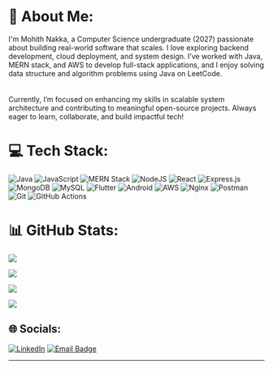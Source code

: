 # 💫 About Me:
I'm Mohith Nakka, a Computer Science undergraduate (2027) passionate about building real-world software that scales. I love exploring backend development, cloud deployment, and system design. I’ve worked with Java, MERN stack, and AWS to develop full-stack applications, and I enjoy solving data structure and algorithm problems using Java on LeetCode.  
<br><br>
Currently, I’m focused on enhancing my skills in scalable system architecture and contributing to meaningful open-source projects. Always eager to learn, collaborate, and build impactful tech!  




# 💻 Tech Stack:
![Java](https://img.shields.io/badge/java-%23ED8B00.svg?style=for-the-badge&logo=openjdk&logoColor=white) 
![JavaScript](https://img.shields.io/badge/javascript-%23323330.svg?style=for-the-badge&logo=javascript&logoColor=%23F7DF1E) 
![MERN Stack](https://img.shields.io/badge/MERN-3C873A?style=for-the-badge&logoColor=white) 
![NodeJS](https://img.shields.io/badge/node.js-6DA55F?style=for-the-badge&logo=node.js&logoColor=white) 
![React](https://img.shields.io/badge/react-%2320232a.svg?style=for-the-badge&logo=react&logoColor=%2361DAFB) 
![Express.js](https://img.shields.io/badge/express.js-%23404d59.svg?style=for-the-badge&logo=express&logoColor=%2361DAFB) 
![MongoDB](https://img.shields.io/badge/MongoDB-%234ea94b.svg?style=for-the-badge&logo=mongodb&logoColor=white) 
![MySQL](https://img.shields.io/badge/mysql-4479A1.svg?style=for-the-badge&logo=mysql&logoColor=white) 
![Flutter](https://img.shields.io/badge/Flutter-%2302569B.svg?style=for-the-badge&logo=Flutter&logoColor=white) 
![Android](https://img.shields.io/badge/Android-3DDC84?style=for-the-badge&logo=android&logoColor=white) 
![AWS](https://img.shields.io/badge/AWS-%23FF9900.svg?style=for-the-badge&logo=amazon-aws&logoColor=white) 
![Nginx](https://img.shields.io/badge/nginx-%23009639.svg?style=for-the-badge&logo=nginx&logoColor=white) 
![Postman](https://img.shields.io/badge/Postman-FF6C37?style=for-the-badge&logo=postman&logoColor=white) 
![Git](https://img.shields.io/badge/git-%23F05033.svg?style=for-the-badge&logo=git&logoColor=white) 
![GitHub Actions](https://img.shields.io/badge/GitHub_Actions-2088FF?style=for-the-badge&logo=github-actions&logoColor=white) 







# 📊 GitHub Stats:


![](https://github-readme-stats.vercel.app/api?username=mohith1976&theme=dark&hide_border=false&include_all_commits=true&count_private=false)
<br/>

![](https://nirzak-streak-stats.vercel.app/?user=mohith1976&theme=dark&hide_border=false) 
<br/>

![](https://github-readme-stats.vercel.app/api/top-langs/?username=mohith1976&theme=dark&hide_border=false&include_all_commits=true&count_private=false&layout=compact&langs_count=8&hide=html,css,php,scss)



[![](https://visitcount.itsvg.in/api?id=mohith1976&icon=0&color=0)](https://visitcount.itsvg.in)



## 🌐 Socials:


[![LinkedIn](https://img.shields.io/badge/LinkedIn-%230077B5.svg?logo=linkedin&logoColor=white)](https://linkedin.com/in/mohith-nakka)
<a href="mailto:mohith.nakka1976@gmail.com">
  <img src="https://img.shields.io/badge/Email-D14836?logo=gmail&logoColor=white" alt="Email Badge">
</a>

---


